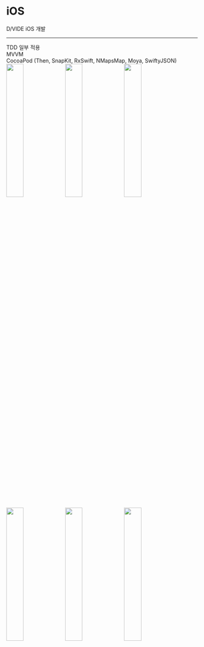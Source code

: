 # iOS
D/VIDE iOS 개발

---
TDD 일부 적용
<br>
MVVM 
<br>
CocoaPod (Then, SnapKit, RxSwift, NMapsMap, Moya, SwiftyJSON)
<br>
<img src = "https://github.com/lemona-97/D-VIDE_iOS/assets/75213755/90bfc67d-b104-4496-bad7-7e4deda6b81e" width="30%" height="30%">
<img src = "https://github.com/lemona-97/D-VIDE_iOS/assets/75213755/55a85ef4-5fc4-4071-8130-f1de24bf0dc5" width="30%" height="30%">
<img src = "https://github.com/lemona-97/D-VIDE_iOS/assets/75213755/8557dc72-b3d4-4d10-9ee7-901cce0feb60" width="30%" height="30%">
<img src = "https://github.com/lemona-97/D-VIDE_iOS/assets/75213755/a5aed169-b072-48c2-b4ba-40df0ddcb1b9" width="30%" height="30%">
<img src = "https://github.com/lemona-97/D-VIDE_iOS/assets/75213755/3933068e-5778-4a3d-b0db-0a9d74f71aed" width="30%" height="30%">
<img src = "https://github.com/lemona-97/D-VIDE_iOS/assets/75213755/03915a02-b769-43be-b73b-30e42d726d6d" width="30%" height="30%">
